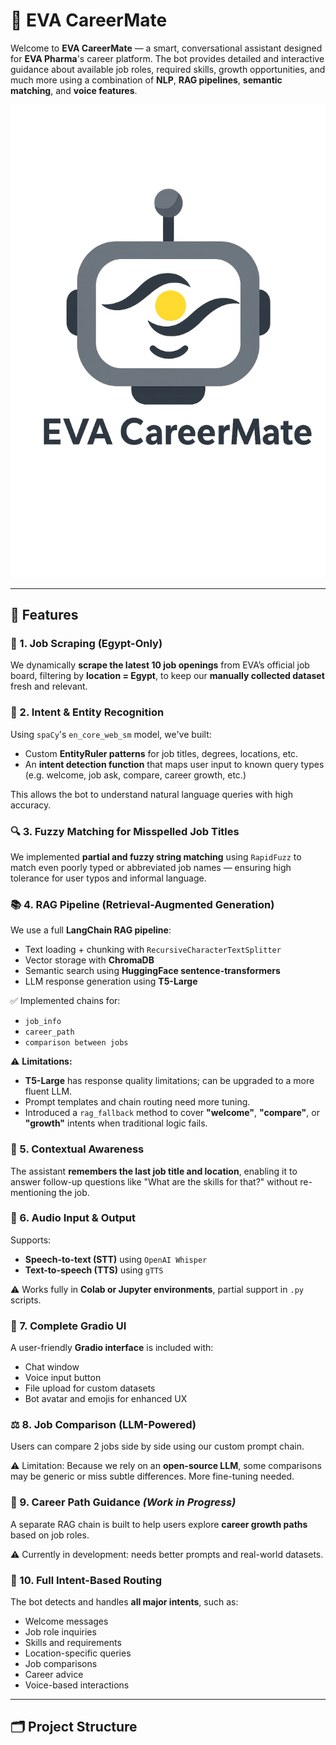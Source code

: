 # 🤖 EVA CareerMate

Welcome to **EVA CareerMate** — a smart, conversational assistant designed for **EVA Pharma**'s career platform. The bot provides detailed and interactive guidance about available job roles, required skills, growth opportunities, and much more using a combination of **NLP**, **RAG pipelines**, **semantic matching**, and **voice features**.

![Bot Logo](assets/botlogobig.png)

---

## 🚀 Features

### 📌 1. Job Scraping (Egypt-Only)
We dynamically **scrape the latest 10 job openings** from EVA’s official job board, filtering by **location = Egypt**, to keep our **manually collected dataset** fresh and relevant.

### 🧠 2. Intent & Entity Recognition
Using `spaCy`'s `en_core_web_sm` model, we've built:
- Custom **EntityRuler patterns** for job titles, degrees, locations, etc.
- An **intent detection function** that maps user input to known query types (e.g. welcome, job ask, compare, career growth, etc.)

This allows the bot to understand natural language queries with high accuracy.

### 🔍 3. Fuzzy Matching for Misspelled Job Titles
We implemented **partial and fuzzy string matching** using `RapidFuzz` to match even poorly typed or abbreviated job names — ensuring high tolerance for user typos and informal language.

### 📚 4. RAG Pipeline (Retrieval-Augmented Generation)
We use a full **LangChain RAG pipeline**:
- Text loading + chunking with `RecursiveCharacterTextSplitter`
- Vector storage with **ChromaDB**
- Semantic search using **HuggingFace sentence-transformers**
- LLM response generation using **T5-Large**

✅ Implemented chains for:
- `job_info`
- `career_path`
- `comparison between jobs`

⚠️ **Limitations:**
- **T5-Large** has response quality limitations; can be upgraded to a more fluent LLM.
- Prompt templates and chain routing need more tuning.
- Introduced a `rag_fallback` method to cover **"welcome"**, **"compare"**, or **"growth"** intents when traditional logic fails.

### 🧠 5. Contextual Awareness
The assistant **remembers the last job title and location**, enabling it to answer follow-up questions like "What are the skills for that?" without re-mentioning the job.

### 🎤 6. Audio Input & Output
Supports:
- **Speech-to-text (STT)** using `OpenAI Whisper`
- **Text-to-speech (TTS)** using `gTTS`

⚠️ Works fully in **Colab or Jupyter environments**, partial support in `.py` scripts.

### 🎨 7. Complete Gradio UI
A user-friendly **Gradio interface** is included with:
- Chat window
- Voice input button
- File upload for custom datasets
- Bot avatar and emojis for enhanced UX

### ⚖️ 8. Job Comparison (LLM-Powered)
Users can compare 2 jobs side by side using our custom prompt chain.

⚠️ Limitation: Because we rely on an **open-source LLM**, some comparisons may be generic or miss subtle differences. More fine-tuning needed.

### 🧭 9. Career Path Guidance *(Work in Progress)*
A separate RAG chain is built to help users explore **career growth paths** based on job roles.

⚠️ Currently in development: needs better prompts and real-world datasets.

### 🧠 10. Full Intent-Based Routing
The bot detects and handles **all major intents**, such as:
- Welcome messages
- Job role inquiries
- Skills and requirements
- Location-specific queries
- Job comparisons
- Career advice
- Voice-based interactions

---

## 🗂️ Project Structure

